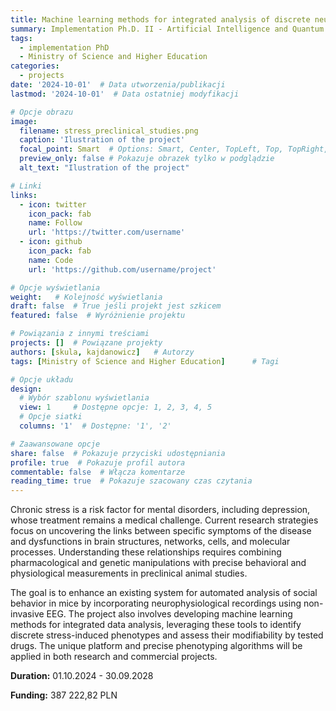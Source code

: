 ```yaml
---
title: Machine learning methods for integrated analysis of discrete neurophysiological and behavioral symptoms of chronic stress in preclinical studies
summary: Implementation Ph.D. II - Artificial Intelligence and Quantum Technologies (7)
tags:
  - implementation PhD
  - Ministry of Science and Higher Education
categories:
  - projects
date: '2024-10-01'  # Data utworzenia/publikacji
lastmod: '2024-10-01'  # Data ostatniej modyfikacji

# Opcje obrazu
image:
  filename: stress_preclinical_studies.png
  caption: 'Ilustration of the project'
  focal_point: Smart  # Options: Smart, Center, TopLeft, Top, TopRight, Left, Right, BottomLeft, Bottom, BottomRight
  preview_only: false # Pokazuje obrazek tylko w podglądzie
  alt_text: "Ilustration of the project"

# Linki
links:
  - icon: twitter
    icon_pack: fab
    name: Follow
    url: 'https://twitter.com/username'
  - icon: github
    icon_pack: fab
    name: Code
    url: 'https://github.com/username/project'

# Opcje wyświetlania
weight:   # Kolejność wyświetlania
draft: false  # True jeśli projekt jest szkicem
featured: false  # Wyróżnienie projektu

# Powiązania z innymi treściami
projects: []  # Powiązane projekty
authors: [skula, kajdanowicz]   # Autorzy
tags: [Ministry of Science and Higher Education]      # Tagi

# Opcje układu
design:
  # Wybór szablonu wyświetlania
  view: 1     # Dostępne opcje: 1, 2, 3, 4, 5
  # Opcje siatki
  columns: '1'  # Dostępne: '1', '2'

# Zaawansowane opcje
share: false  # Pokazuje przyciski udostępniania
profile: true  # Pokazuje profil autora
commentable: false  # Włącza komentarze
reading_time: true  # Pokazuje szacowany czas czytania
---
```

Chronic stress is a risk factor for mental disorders, including depression, whose treatment remains a medical challenge. Current research strategies focus on uncovering the links between specific symptoms of the disease and dysfunctions in brain structures, networks, cells, and molecular processes. Understanding these relationships requires combining pharmacological and genetic manipulations with precise behavioral and physiological measurements in preclinical animal studies.

The goal is to enhance an existing system for automated analysis of social behavior in mice by incorporating neurophysiological recordings using non-invasive EEG. The project also involves developing machine learning methods for integrated data analysis, leveraging these tools to identify discrete stress-induced phenotypes and assess their modifiability by tested drugs. The unique platform and precise phenotyping algorithms will be applied in both research and commercial projects.

**Duration:** 01.10.2024 - 30.09.2028

**Funding:** 387 222,82 PLN